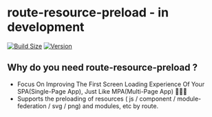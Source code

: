 # route-resource-preload - in development
[![Build Size](https://img.shields.io/bundlephobia/minzip/route-resource-preload?label=bundle%20size)](https://bundlephobia.com/result?p=route-resource-preload)
[![Version](https://img.shields.io/npm/v/route-resource-preload?style=flat)](https://www.npmjs.com/package/route-resource-preload)

## Why do you need route-resource-preload ?
- Focus On Improving The First Screen Loading Experience Of Your SPA(Single-Page App), Just Like MPA(Multi-Page App) 🚀🚀🚀
- Supports the preloading of resources ( js / component / module-federation / svg / png) and modules, etc by route.

